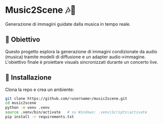 # Music2Scene 🎶🎨
Generazione di immagini guidate dalla musica in tempo reale.

## 📌 Obiettivo
Questo progetto esplora la generazione di immagini condizionate da audio (musica) tramite modelli di diffusione e un adapter audio→immagine. L'obiettivo finale è proiettare visuals sincronizzati durante un concerto live.

## 🔧 Installazione
Clona la repo e crea un ambiente:
```bash
git clone https://github.com/<username>/music2scene.git
cd music2scene
python -m venv .venv
source .venv/bin/activate   # su Windows: .venv\Scripts\activate
pip install -r requirements.txt
